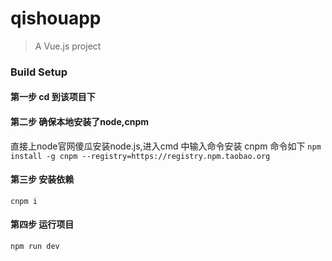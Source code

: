 # qishouapp

> A Vue.js project

### Build Setup
#### 第一步 cd 到该项目下

#### 第二步 确保本地安装了node,cnpm 
直接上node官网傻瓜安装node.js,进入cmd 中输入命令安装 cnpm 命令如下 ```npm install -g cnpm --registry=https://registry.npm.taobao.org```
#### 第三步 安装依赖
```cnpm i```
#### 第四步 运行项目
```npm run dev```
